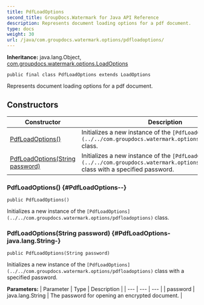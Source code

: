 ```yaml
---
title: PdfLoadOptions
second_title: GroupDocs.Watermark for Java API Reference
description: Represents document loading options for a pdf document.
type: docs
weight: 30
url: /java/com.groupdocs.watermark.options/pdfloadoptions/
---
```

**Inheritance:**
java.lang.Object, [com.groupdocs.watermark.options.LoadOptions](../../com.groupdocs.watermark.options/loadoptions)
```
public final class PdfLoadOptions extends LoadOptions
```

Represents document loading options for a pdf document.
## Constructors

| Constructor | Description |
| --- | --- |
| [PdfLoadOptions()](#PdfLoadOptions--) | Initializes a new instance of the `[PdfLoadOptions](../../com.groupdocs.watermark.options/pdfloadoptions)` class. |
| [PdfLoadOptions(String password)](#PdfLoadOptions-java.lang.String-) | Initializes a new instance of the `[PdfLoadOptions](../../com.groupdocs.watermark.options/pdfloadoptions)` class with a specified password. |
### PdfLoadOptions() {#PdfLoadOptions--}
```
public PdfLoadOptions()
```


Initializes a new instance of the `[PdfLoadOptions](../../com.groupdocs.watermark.options/pdfloadoptions)` class.

### PdfLoadOptions(String password) {#PdfLoadOptions-java.lang.String-}
```
public PdfLoadOptions(String password)
```


Initializes a new instance of the `[PdfLoadOptions](../../com.groupdocs.watermark.options/pdfloadoptions)` class with a specified password.

**Parameters:**
| Parameter | Type | Description |
| --- | --- | --- |
| password | java.lang.String | The password for opening an encrypted document. |

